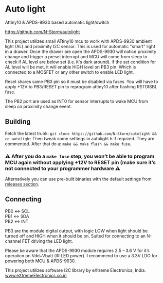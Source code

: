 # Auto light
Attiny10 &amp; APDS-9930 based automatic light/switch

https://github.com/N-Storm/autolight

This project utilizes small ATtiny10 mcu to work with APDS-9930 ambient light (AL) and proximity I2C sensor.
This is used for automatic "smart" light in a drawer. Once the drawer are open the APDS-9930 will notice proximity change 
and trigger a preset interrupt and MCU will come from sleep to check if AL level are below set (i.e. it's dark around).
If the set condition for AL level will be met, it will enable HIGH level on PB3 pin. Which is connected to a MOSFET or any other switch to enable LED light.

Reset shares same PB3 pin so it must be disabled via fuses. You will have to apply +12V to PB3/RESET pin to reprogram attiny10 after flashing RSTDISBL fuse.

The PB2 port are used as INT0 for sensor interrupts to wake MCU from sleep on proximity change event.

## Building

Fetch the latest trunk:
`git clone https://github.com/N-Storm/autolight && cd autolight`
Then tweak some settings in autolight.h if required. They are commented. After that do a:
`make && make flash && make fuse`. 

### :warning: After you do a `make fuse` step, you won’t be able to program MCU again without applying +12V to RESET pin (make sure it’s not connected to your programmer hardware :warning:

Alternatively you can use pre-built binaries with the default settings from [releases section](https://github.com/N-Storm/autolight/releases).

## Connecting

PB0 ↔ SCL<br />
PB1 ↔ SDA<br />
PB2 ↔ INT<br />

PB3 are the module digital output, with logic LOW when light should be turned off and HIGH when it should be on. Suited for connecting to an N-channel FET driving the LED light.

Please be aware that the APDS-9930 module requires 2.5 – 3.6 V for it’s operation on Vdd+Vbatt (IR LED power). I recommend to use a 3.3V LDO for powering both MCU & APDS-9930.

This project utilizes software I2C library by eXtreme Electronics, India.
www.eXtremeElectronics.co.in
